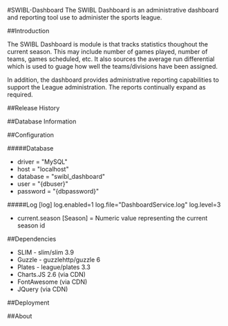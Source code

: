#SWIBL-Dashboard
The SWIBL Dashboard is an administrative dashboard and reporting tool use to administer the sports league.

##Introduction

The SWIBL Dashboard is module is that tracks statistics thoughout the current season.  This may include number of games 
played, number of teams, games scheduled, etc.  It also sources the average run differential which is used to guage how 
well the teams/divisions have been assigned.  

In addition, the dashboard provides administrative reporting capabilities to support the League administration.  The reports 
continually expand as required.  

##Release History


##Database Information

##Configuration

#####Database
* driver = "MySQL"
* host = "localhost"
* database = "swibl_dashboard"
* user = "{dbuser}"
* password = "{dbpassword}"

#####Log
[log]
log.enabled=1
log.file="DashboardService.log"
log.level=3


* current.season [Season] = Numeric value representing the current season id

##Dependencies

* SLIM - slim/slim 3.9
* Guzzle - guzzlehttp/guzzle 6
* Plates - league/plates 3.3
* Charts.JS 2.6 (via CDN)
* FontAwesome (via CDN)
* JQuery (via CDN)

##Deployment

##About



